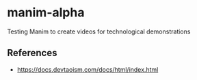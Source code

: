 # manim-alpha

Testing Manim to create videos for technological demonstrations

## References

- https://docs.devtaoism.com/docs/html/index.html
